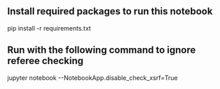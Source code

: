 ## Install required packages to run this notebook
pip install -r requirements.txt

## Run with the following command to ignore referee checking
jupyter notebook --NotebookApp.disable_check_xsrf=True
